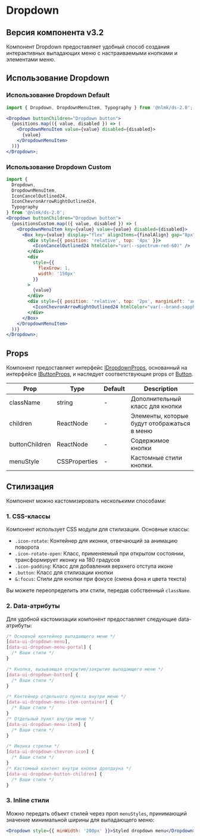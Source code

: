 # Dropdown

## Версия компонента v3.2

Компонент Dropdown предоставляет удобный способ создания интерактивных выпадающих меню с настраиваемыми кнопками и элементами меню.

## Использование Dropdown

### Использование Dropdown Default

```jsx
import { Dropdown, DropdownMenuItem, Typography } from '@nlmk/ds-2.0';

<Dropdown buttonChildren="Dropdown button">
  {positions.map(({ value, disabled }) => (
    <DropdownMenuItem value={value} disabled={disabled}>
      {value}
    </DropdownMenuItem>
  ))}
</Dropdown>;
```

### Использование Dropdown Custom

```jsx
import {
  Dropdown,
  DropdownMenuItem,
  IconCancelOutlined24,
  IconChevronArrowRightOutlined24,
  Typography
} from '@nlmk/ds-2.0';
<Dropdown buttonChildren="Dropdown button">
  {positionsCustom.map(({ value, disabled }) => (
    <DropdownMenuItem key={value} value={value} disabled={disabled}>
      <Box key={value} display="flex" alignItems={finalAlign} gap="8px">
        <div style={{ position: 'relative', top: '4px' }}>
          <IconCancelOutlined24 htmlColor="var(--spectrum-red-60)" />
        </div>
        <div
          style={{
            flexGrow: 1,
            width: '150px'
          }}
        >
          {value}
        </div>
        <div style={{ position: 'relative', top: '2px', marginLeft: 'auto' }}>
          <IconChevronArrowRightOutlined24 htmlColor="var(--brand-sapphire-60)" />
        </div>
      </Box>
    </DropdownMenuItem>
  ))}
</Dropdown>;
```

## Props

Компонент предоставляет интерфейс [IDropdownProps](types.ts), основанный на интерфейсе [IButtonProps](../Button/types.ts), и наследует соответствующие props от [Button](../Button/README.md).

| Prop           | Type          | Default | Description                                 |
| -------------- | ------------- | ------- | ------------------------------------------- |
| className      | string        | -       | Дополнительный класс для кнопки             |
| children       | ReactNode     | -       | Элементы, которые будут отображаться в меню |
| buttonChildren | ReactNode     | -       | Содержимое кнопки                           |
| menuStyle      | CSSProperties | -       | Кастомные стили кнопки.                     |

## Стилизация

Компонент можно кастомизировать несколькими способами:

### 1. CSS-классы

Компонент использует CSS модули для стилизации. Основные классы:

- `.icon-rotate`: Контейнер для иконки, отвечающий за анимацию поворота
- `.icon-rotate-open`: Класс, применяемый при открытом состоянии, трансформирует иконку на 180 градусов
- `.icon-padding`: Класс для добавления верхнего отступа иконе
- `.button`: Класс для стилизации кнопки
- `&:focus`: Стили для кнопки при фокусе (смена фона и цвета текста)

Вы можете переопределить эти стили, передав собственный `className`.

### 2. Data-атрибуты

Для удобной кастомизации компонент предоставляет следующие data-атрибуты:

```css
/* Основной контейнер выпадающего меню */
[data-ui-dropdown-menu],
[data-ui-dropdown-menu-portal] {
  /* Ваши стили */
}

/* Кнопка, вызывающая открытие/закрытие выпадающего меню */
[data-ui-dropdown-button] {
  /* Ваши стили */
}

/* Контейнер отдельного пункта внутри меню */
[data-ui-dropdown-menu-item-container] {
  /* Ваши стили */
}
/* Отдельный пункт внутри меню */
[data-ui-dropdown-menu-item] {
  /* Ваши стили */
}

/* Иконка стрелки */
[data-ui-dropdown-chevron-icon] {
  /* Ваши стили */
}
/* Кастомный контент внутри кнопки дропдауна */
[data-ui-dropdown-button-children] {
  /* Ваши стили */
}
```

### 3. Inline стили

Можно передать объект стилей через проп `menuStyles`, принимающий значение минимальной ширины для выпадающего меню:

```jsx
<Dropdown style={{ minWidth: '200px' }}>Styled dropdown menu</Dropdown>
```
